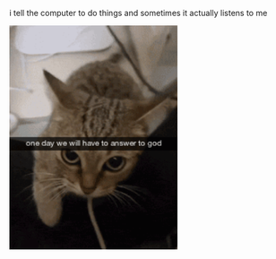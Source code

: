i tell the computer to do things and sometimes it actually listens to me
<!--START_SECTION:update_image-->
<img src=https://raw.githubusercontent.com/sneakykestrel/sneakykestrel/main/.github/images/answer_to_god.gif height="" width="300" align=left alt=kitty />
<!--END_SECTION:update_image-->


